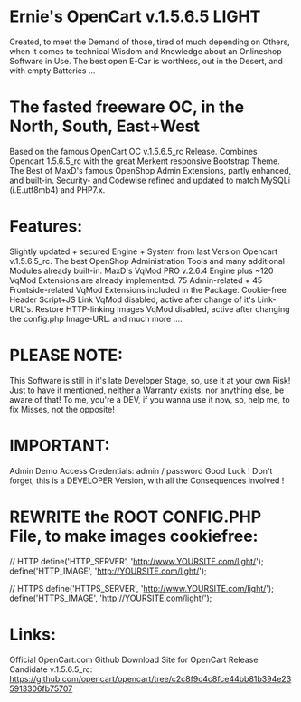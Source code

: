# Ernie's OpenCart v.1.5.6.5 LIGHT
   Created, to meet the Demand of those, tired of much depending on Others, when
   it comes to technical Wisdom and Knowledge about an Onlineshop Software in Use.
   The best open E-Car is worthless, out in the Desert, and with empty Batteries ... 

# The fasted freeware OC, in the North, South, East+West
   Based on the famous OpenCart OC v.1.5.6.5_rc Release. 
   Combines Opencart 1.5.6.5_rc with the great Merkent responsive Bootstrap Theme.
   The Best of MaxD's famous OpenShop Admin Extensions, partly enhanced, and built-in.
   Security- and Codewise refined and updated to match MySQLi (i.E.utf8mb4) and PHP7.x.

# Features:
   Slightly updated + secured Engine + System from last Version Opencart v.1.5.6.5_rc.
   The best OpenShop Administration Tools and many additional Modules already built-in.
   MaxD's VqMod PRO v.2.6.4 Engine plus ~120 VqMod Extensions are already implemented.
   75 Admin-related + 45 Frontside-related VqMod Extensions included in the Package.
   Cookie-free Header Script+JS Link VqMod disabled, active after change of it's Link-URL's.
   Restore HTTP-linking Images VqMod disabled, active after changing the config.php Image-URL.
   and much more ....

# PLEASE NOTE:
   This Software is still in it's late Developer Stage, so, use it at your own Risk!
   Just to have it mentioned, neither a Warranty exists, nor anything else, be aware of that!
   To me, you're a DEV, if you wanna use it now, so, help me, to fix Misses, not the opposite!

# IMPORTANT:
   Admin Demo Access Credentials: admin / password
   Good Luck ! Don't forget, this is a DEVELOPER Version, with all the Consequences involved !

# REWRITE the ROOT CONFIG.PHP File, to make images cookiefree:
   // HTTP
   define('HTTP_SERVER', 'http://www.YOURSITE.com/light/');
   define('HTTP_IMAGE', 'http://YOURSITE.com/light/');

   // HTTPS
   define('HTTPS_SERVER', 'http://www.YOURSITE.com/light/');
   define('HTTPS_IMAGE', 'http://YOURSITE.com/light/');

# Links:
   Official OpenCart.com Github Download Site for OpenCart Release Candidate v.1.5.6.5_rc:
   https://github.com/opencart/opencart/tree/c2c8f9c4c8fce44bb81b394e235913306fb75707
